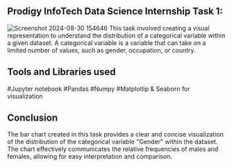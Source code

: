 ## Prodigy InfoTech Data Science Internship Task 1:
![Screenshot 2024-08-30 154646](https://github.com/user-attachments/assets/9321b68f-11d9-4c46-bb59-069a97bf8da3)
This task involved creating a visual representation to understand the distribution of a categorical variable within a given dataset. A categorical variable is a variable that can take on a limited number of values, such as gender, occupation, or country.
## Tools and Libraries used
#Jupyter notebook
#Pandas
#Numpy
#Matplotlip & Seaborn for visualization
## Conclusion
The bar chart created in this task provides a clear and concise visualization of the distribution of the categorical variable "Gender" within the dataset. The chart effectively communicates the relative frequencies of males and females, allowing for easy interpretation and comparison.
